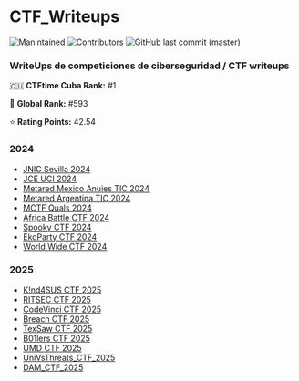 # CTF_Writeups

![Manintained](https://img.shields.io/badge/Maintained%3F-yes-blue.svg)
![Contributors](https://img.shields.io/github/contributors/halexys/UciTeam1?color=green)
![GitHub last commit (master)](https://img.shields.io/github/last-commit/halexys/UciTeam1?color=yellow)

### WriteUps de competiciones de ciberseguridad / CTF writeups

🇨🇺 **CTFtime Cuba Rank:** #1

👑 **Global Rank:** #593

⭐ **Rating Points:** 42.54

### 2024
- [JNIC Sevilla 2024](https://github.com/halexys/UciTeam1/tree/main/JNIC2024)
- [JCE UCI 2024](https://github.com/halexys/UciTeam1/tree/main/CTF_JCE2024_UCI)
- [Metared Mexico Anuies TIC 2024](https://github.com/halexys/UciTeam1/tree/main/CTF_MetaRed_Mexico%20Anuies-TIC_2024)
- [Metared Argentina TIC 2024](https://github.com/halexys/UciTeam1/tree/main/CTF_MetaRed_Argentina-TIC_2024)
- [MCTF Quals 2024](https://github.com/halexys/UciTeam1/tree/main/MCTF-2024_Quals)
- [Africa Battle CTF 2024](https://github.com/halexys/UciTeam1/tree/main/Africa_BattleCTF_2024)
- [Spooky CTF 2024](https://github.com/halexys/UciTeam1/tree/main/Spooky_CTF_2024)
- [EkoParty CTF 2024](https://github.com/halexys/UciTeam1/tree/main/CTF_Ekoparty_2024)
- [World Wide CTF 2024](https://github.com/halexys/UciTeam1/tree/main/World_Wide_CTF_2024)


### 2025
- [K!nd4SUS CTF 2025](https://github.com/halexys/UciTeam1/tree/main/K!nd4SUS_CTF_2025)
- [RITSEC CTF 2025](https://github.com/halexys/UciTeam1/tree/main/RITSEC_CTF_2025)
- [CodeVinci CTF 2025](https://github.com/halexys/UciTeam1/tree/main/CodeVinciCTF_2025)
- [Breach CTF 2025](https://github.com/halexys/UciTeam1/tree/main/Breach_CTF_2025)
- [TexSaw CTF 2025](https://github.com/halexys/UciTeam1/tree/main/TexSAW_CTF_2025)
- [B01lers CTF 2025](https://github.com/halexys/UciTeam1/tree/main/B01lersCTF_2025)
- [UMD CTF 2025](https://github.com/halexys/UciTeam1/tree/main/UMDCTF_2025)
- [UniVsThreats_CTF_2025](https://github.com/halexys/UciTeam1/tree/main/UniVsThreats_CTF_2025)
- [DAM_CTF_2025](https://github.com/halexys/UciTeam1/tree/main/DAM_CTF_2025)
